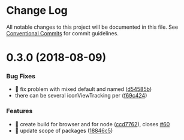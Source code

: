 # Change Log

All notable changes to this project will be documented in this file.
See [Conventional Commits](https://conventionalcommits.org) for commit guidelines.

<a name="0.3.0"></a>
# 0.3.0 (2018-08-09)


### Bug Fixes

* 🐜 fix problem with mixed default and named ([d54585b](https://github.com/MailOnline/mol-video-ad-sdk/commit/d54585b))
* there can be several iconViewTracking per ([f69c424](https://github.com/MailOnline/mol-video-ad-sdk/commit/f69c424))


### Features

* 🎸 create build for browser and for node ([ccd7762](https://github.com/MailOnline/mol-video-ad-sdk/commit/ccd7762)), closes [#60](https://github.com/MailOnline/mol-video-ad-sdk/issues/60)
* 🎸 update scope of packages ([18846c5](https://github.com/MailOnline/mol-video-ad-sdk/commit/18846c5))
